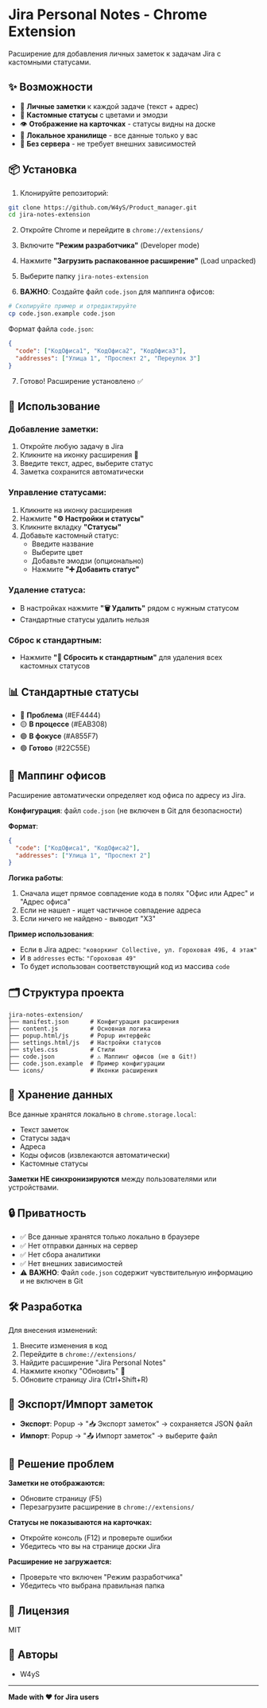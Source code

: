 # Jira Personal Notes - Chrome Extension

Расширение для добавления личных заметок к задачам Jira с кастомными статусами.

## ✨ Возможности

- 📝 **Личные заметки** к каждой задаче (текст + адрес)
- 🎨 **Кастомные статусы** с цветами и эмодзи
- 👁️ **Отображение на карточках** - статусы видны на доске
- 💾 **Локальное хранилище** - все данные только у вас
- 🚀 **Без сервера** - не требует внешних зависимостей

## 📦 Установка

1. Клонируйте репозиторий:
```bash
git clone https://github.com/W4yS/Product_manager.git
cd jira-notes-extension
```

2. Откройте Chrome и перейдите в `chrome://extensions/`

3. Включите **"Режим разработчика"** (Developer mode)

4. Нажмите **"Загрузить распакованное расширение"** (Load unpacked)

5. Выберите папку `jira-notes-extension`

6. **ВАЖНО**: Создайте файл `code.json` для маппинга офисов:
```bash
# Скопируйте пример и отредактируйте
cp code.json.example code.json
```

Формат файла `code.json`:
```json
{
  "code": ["КодОфиса1", "КодОфиса2", "КодОфиса3"],
  "addresses": ["Улица 1", "Проспект 2", "Переулок 3"]
}
```

7. Готово! Расширение установлено ✅

## 🎯 Использование

### Добавление заметки:
1. Откройте любую задачу в Jira
2. Кликните на иконку расширения 📝
3. Введите текст, адрес, выберите статус
4. Заметка сохранится автоматически

### Управление статусами:
1. Кликните на иконку расширения
2. Нажмите **"⚙️ Настройки и статусы"**
3. Кликните вкладку **"Статусы"**
4. Добавьте кастомный статус:
   - Введите название
   - Выберите цвет
   - Добавьте эмодзи (опционально)
   - Нажмите **"➕ Добавить статус"**

### Удаление статуса:
- В настройках нажмите **"🗑️ Удалить"** рядом с нужным статусом
- Стандартные статусы удалить нельзя

### Сброс к стандартным:
- Нажмите **"🔄 Сбросить к стандартным"** для удаления всех кастомных статусов

## 📊 Стандартные статусы

- 🔴 **Проблема** (#EF4444)
- 🟡 **В процессе** (#EAB308)
- 🟣 **В фокусе** (#A855F7)
- 🟢 **Готово** (#22C55E)

## 🏢 Маппинг офисов

Расширение автоматически определяет код офиса по адресу из Jira.

**Конфигурация**: файл `code.json` (не включен в Git для безопасности)

**Формат**:
```json
{
  "code": ["КодОфиса1", "КодОфиса2"],
  "addresses": ["Улица 1", "Проспект 2"]
}
```

**Логика работы**:
1. Сначала ищет прямое совпадение кода в полях "Офис или Адрес" и "Адрес офиса"
2. Если не нашел - ищет частичное совпадение адреса
3. Если ничего не найдено - выводит "ХЗ"

**Пример использования**:
- Если в Jira адрес: `"коворкинг Collective, ул. Гороховая 49Б, 4 этаж"`
- И в `addresses` есть: `"Гороховая 49"`
- То будет использован соответствующий код из массива `code`

## 🗂️ Структура проекта

```
jira-notes-extension/
├── manifest.json      # Конфигурация расширения
├── content.js         # Основная логика
├── popup.html/js      # Popup интерфейс
├── settings.html/js   # Настройки статусов
├── styles.css         # Стили
├── code.json          # ⚠️ Маппинг офисов (не в Git!)
├── code.json.example  # Пример конфигурации
└── icons/             # Иконки расширения
```

## 💾 Хранение данных

Все данные хранятся локально в `chrome.storage.local`:
- Текст заметок
- Статусы задач
- Адреса
- Коды офисов (извлекаются автоматически)
- Кастомные статусы

**Заметки НЕ синхронизируются** между пользователями или устройствами.

## 🔒 Приватность

- ✅ Все данные хранятся только локально в браузере
- ✅ Нет отправки данных на сервер
- ✅ Нет сбора аналитики
- ✅ Нет внешних зависимостей
- ⚠️ **ВАЖНО**: Файл `code.json` содержит чувствительную информацию и не включен в Git

## 🛠️ Разработка

Для внесения изменений:

1. Внесите изменения в код
2. Перейдите в `chrome://extensions/`
3. Найдите расширение "Jira Personal Notes"
4. Нажмите кнопку "Обновить" 🔄
5. Обновите страницу Jira (Ctrl+Shift+R)

## 📝 Экспорт/Импорт заметок

- **Экспорт**: Popup → "📥 Экспорт заметок" → сохраняется JSON файл
- **Импорт**: Popup → "📤 Импорт заметок" → выберите файл

## 🐛 Решение проблем

**Заметки не отображаются:**
- Обновите страницу (F5)
- Перезагрузите расширение в `chrome://extensions/`

**Статусы не показываются на карточках:**
- Откройте консоль (F12) и проверьте ошибки
- Убедитесь что вы на странице доски Jira

**Расширение не загружается:**
- Проверьте что включен "Режим разработчика"
- Убедитесь что выбрана правильная папка

## 📄 Лицензия

MIT

## 👥 Авторы

- W4yS

---

**Made with ❤️ for Jira users**
